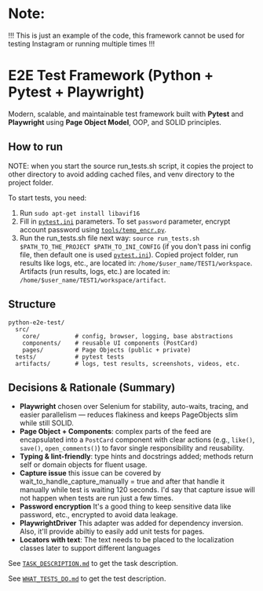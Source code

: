 # Note:
!!! This is just an example of the code, this framework cannot be used for testing Instagram or running multiple times !!!

# E2E Test Framework (Python + Pytest + Playwright)

Modern, scalable, and maintainable test framework built with **Pytest** and **Playwright** using **Page Object Model**,
OOP, and SOLID principles.

## How to run

NOTE: when you start the source run_tests.sh script, it copies the project to other directory to avoid adding cached files, and venv directory to the project folder. 

To start tests, you need:

1. Run `sudo apt-get install libavif16`
2. Fill in [`pytest.ini`](./pytest.ini) parameters. 
   To set `password` parameter, encrypt account password using [`tools/temp_encr.py`](./tools/temp_encr.py).
3. Run the run_tests.sh file next way: `source run_tests.sh $PATH_TO_THE_PROJECT $PATH_TO_INI_CONFIG` (if you don't pass ini config file, then default one is used [`pytest.ini`](./pytest.ini)). 
   Copied project folder, run results like logs, etc., are located in: `/home/$user_name/TEST1/workspace`. 
   Artifacts (run results, logs, etc.) are located in: `/home/$user_name/TEST1/workspace/artifact`.

## Structure

```
python-e2e-test/
  src/
    core/          # config, browser, logging, base abstractions
    components/    # reusable UI components (PostCard)
    pages/         # Page Objects (public + private)
  tests/           # pytest tests
  artifacts/       # logs, test results, screenshots, videos, etc.
```

## Decisions & Rationale (Summary)

- **Playwright** chosen over Selenium for stability, auto-waits, tracing, and easier parallelism — reduces flakiness and 
  keeps PageObjects slim while still SOLID.
- **Page Object + Components**: complex parts of the feed are encapsulated into a `PostCard` component with clear actions 
  (e.g., `like()`, `save()`, `open_comments()`) to favor single responsibility and reusability.
- **Typing & lint-friendly**: type hints and docstrings added; methods return self or domain objects for fluent usage.
- **Capture issue** this issue can be covered by wait_to_handle_capture_manually = true and after that handle it manually 
  while test is waiting 120 seconds. I'd say that capture issue will not happen when tests are run just a few times.
- **Password encryption** It's a good thing to keep sensitive data like password, etc., encrypted to avoid data leakage.
- **PlaywrightDriver** This adapter was added for dependency inversion. Also, it'll provide abiltiy to easily add unit tests for pages.
- **Locators with text**: The text needs to be placed to the localization classes later to support different languages

See [`TASK_DESCRIPTION.md`](./TASK_DESCRIPTION.md) to get the task description.

See [`WHAT_TESTS_DO.md`](./WHAT_TESTS_DO.md) to get the test description.
